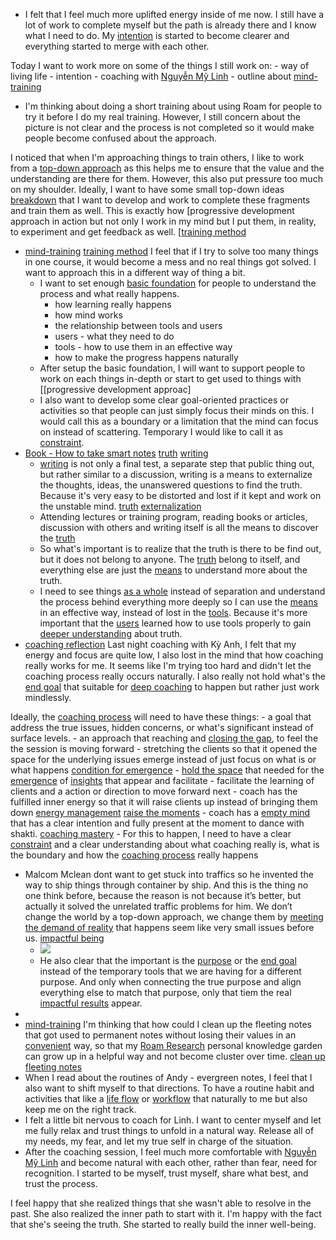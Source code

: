 - I felt that I feel much more uplifted energy inside of me now. I still have a lot of work to complete myself but the path is already there and I know what I need to do. My [intention](<intention.md>) is started to become clearer and everything started to merge with each other. 

Today I want to work more on some of the things I still work on:
    - way of living life
    - intention
    - coaching with [Nguyễn Mỹ Linh](<Nguyễn Mỹ Linh.md>)
    - outline about [mind-training](<mind-training.md>)
- I'm thinking about doing a short training about using Roam for people to try it before I do my real training. However, I still concern about the picture is not clear and the process is not completed so it would make people become confused about the approach. 

I noticed that when I'm approaching things to train others, I like to work from a [top-down approach](<top-down approach.md>) as this helps me to ensure that the value and the understanding are there for them. However, this also put pressure too much on my shoulder. Ideally, I want to have some small top-down ideas [breakdown](<breakdown.md>) that I want to develop and work to complete these fragments and train them as well. This is exactly how [progressive development approach in action but not only I work in my mind but I put them, in reality, to experiment and get feedback as well. [[training method](<progressive development approach in action but not only I work in my mind but I put them, in reality, to experiment and get feedback as well. [[training method.md>)
- [mind-training](<mind-training.md>) [training method](<training method.md>) I feel that if I try to solve too many things in one course, it would become a mess and no real things got solved. I want to approach this in a different way of thing a bit. 
    - I want to set enough [basic foundation](<basic foundation.md>) for people to understand the process and what really happens. 
        - how learning really happens
        - how mind works
        - the relationship between tools and users
        - users - what they need to do
        - tools - how to use them in an effective way
        - how to make the progress happens naturally
    - After setup the basic foundation, I will want to support people to work on each things in-depth or start to get used to things with [[progressive development approac]
    - I also want to develop some clear goal-oriented practices or activities so that people can just simply focus their minds on this. I would call this as a boundary or a limitation that the mind can focus on instead of scattering. Temporary I would like to call it as [constraint](<constraint.md>).
- [Book - How to take smart notes](<Book - How to take smart notes.md>) [truth](<truth.md>) [writing](<writing.md>)
    - [writing](<writing.md>) is not only a final test, a separate step that public thing out, but rather similar to a discussion, writing is a means to externalize the thoughts, ideas, the unanswered questions to find the truth. Because it's very easy to be distorted and lost if it kept and work on the unstable mind. [truth](<truth.md>) [externalization](<externalization.md>)
    - Attending lectures or training program, reading books or articles, discussion with others and writing itself is all the means to discover the [truth](<truth.md>)
    - So what's important is to realize that the truth is there to be find out, but it does not belong to anyone. The [truth](<truth.md>) belong to itself, and everything else are just the [means](<means.md>) to understand more about the truth. 
    - I need to see things [as a whole](<as a whole.md>) instead of separation and understand the process behind everything more deeply so I can use the [means](<means.md>) in an effective way, instead of lost in the [tools](<tools.md>). Because it's more important that the [users](<users.md>) learned how to use tools properly to gain [deeper understanding](<deeper understanding.md>) about truth.
- [coaching reflection](<coaching reflection.md>) Last night coaching with Kỳ Anh, I felt that my energy and focus are quite low, I also lost in the mind that how coaching really works for me. It seems like I'm trying too hard and didn't let the coaching process really occurs naturally. I also really not hold what's the [end goal](<end goal.md>) that suitable for [deep coaching](<deep coaching.md>) to happen but rather just work mindlessly. 

Ideally, the [coaching process](<coaching process.md>) will need to have these things:
    - a goal that address the true issues, hidden concerns, or what's significant instead of surface levels.
    - an approach that reaching and [closing the gap](<closing the gap.md>), to feel the the session is moving forward 
        - stretching the clients so that it opened the space for the underlying issues emerge instead of just focus on what is or what happens [condition for emergence](<condition for emergence.md>)
            - [hold the space](<hold the space.md>) that needed for the [emergence](<emergence.md>) of [insights](<insights.md>) that appear and facilitate
            - facilitate the learning of clients and a action or direction to move forward next
    - coach has the fulfilled inner energy so that it will raise clients up instead of bringing them down [energy management](<energy management.md>) [raise the moments](<raise the moments.md>)
    - coach has a [empty mind](<empty mind.md>) that has a clear intention and fully present at the moment to dance with shakti. [coaching mastery](<coaching mastery.md>)
        - For this to happen, I need to have a clear [constraint](<constraint.md>) and a clear understanding about what coaching really is, what is the boundary and how the [coaching process](<coaching process.md>) really happens
- Malcom Mclean dont want to get stuck into traffics so he invented the way to ship things through container by ship. And this is the thing no one think before, because the reason is not because it’s better, but actually it solved the unrelated traffic problems for him. We don’t change the world by a top-down approach, we change them by [meeting the demand of reality](<meeting the demand of reality.md>) that happens seem like very small issues before us. [impactful being](<impactful being.md>)
    - ![](https://firebasestorage.googleapis.com/v0/b/firescript-577a2.appspot.com/o/imgs%2Fapp%2FNgoctien%2F5i0kE7O40u.jpeg?alt=media&token=80076444-0063-4c17-aeb5-84e9787b06ae)
    - He also clear that the important is the [purpose](<purpose.md>) or the [end goal](<end goal.md>) instead of the temporary tools that we are having for a different purpose. And only when connecting the true purpose and align everything else to match that purpose, only that tiem the real [impactful results](<impactful results.md>) appear.
- 
-  [mind-training](<mind-training.md>) I'm thinking that how could I clean up the fleeting notes that got used to permanent notes without losing their values in an [convenient](<convenient.md>) way, so that my [Roam Research](<Roam Research.md>) personal knowledge garden can grow up in a helpful way and not become cluster over time. [clean up fleeting notes](<clean up fleeting notes.md>)
- When I read about the routines of Andy - evergreen notes, I feel that I also want to shift myself to that directions. To have a routine habit and activities that like a [life flow](<life flow.md>) or [workflow](<workflow.md>) that naturally to me but also keep me on the right track.
- I felt a little bit nervous to coach for Linh. I want to center myself and let me fully relax and trust things to unfold in a natural way. Release all of my needs, my fear, and let my true self in charge of the situation.
- After the coaching session, I feel much more comfortable with [Nguyễn Mỹ Linh](<Nguyễn Mỹ Linh.md>) and become natural with each other, rather than fear, need for recognition. I started to be myself, trust myself, share what best, and trust the process.

I feel happy that she realized things that she wasn't able to resolve in the past. She also realized the inner path to start with it. I'm happy with the fact that she's seeing the truth. She started to really build the inner well-being.
